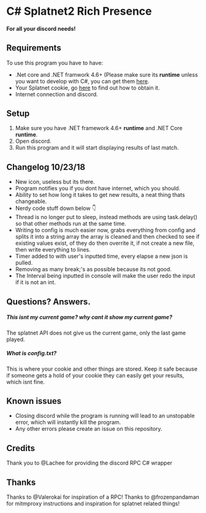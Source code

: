 # C# Splatnet2 Rich Presence
#### For all your discord needs!

## Requirements
To use this program you have to have:
- .Net core and .NET framwork 4.6+ (Please make sure its **runtime** unless you want to develop with C#, you can get them [here](https://www.microsoft.com/net/download).
- Your Splatnet cookie, go [here](https://github.com/frozenpandaman/splatnet2statink/wiki/mitmproxy-instructions) to find out how to obtain it.
- Internet connection and discord.

## Setup
1. Make sure you have .NET framework 4.6+ **runtime** and .NET Core **runtime**.
2. Open discord.
3. Run this program and it will start displaying results of last match.
 
## Changelog 10/23/18
- New icon, useless but its there.
- Program notifies you if you dont have internet, which you should.
- Ability to set how long it takes to get new results, a neat thing thats changeable.
- Nerdy code stuff down below :point_down:
- Thread is no longer put to sleep, instead methods are using task.delay() so that other methods run at the same time.
- Writing to config is much easier now, grabs everything from config and splits it into a string array the array is cleaned and then checked to see if existing values exist, of they do then overrite it, if not create a new file, then write everything to lines.
- Timer added to with user's inputted time, every elapse a new json is pulled.
- Removing as many break;'s as possible because its not good.
- The Interval being inputted in console will make the user redo the input if it is not an int.

## Questions? Answers.

##### This isnt my current game? why cant it show my current game?
The splatnet API does not give us the current game, only the last game played.

##### What is config.txt?
This is where your cookie and other things are stored. Keep it safe because if someone gets a hold of your cookie they can easily get your results, which isnt fine.

## Known issues
- Closing discord while the program is running will lead to an unstopable error, which will instantly kill the program.
- Any other errors please create an issue on this repository.

## Credits
Thank you to @Lachee for providing the discord RPC C# wrapper

## Thanks
Thanks to @Valerokai for inspiration of a RPC!
Thanks to @frozenpandaman for mitmproxy instructions and inspiration for splatnet related things!